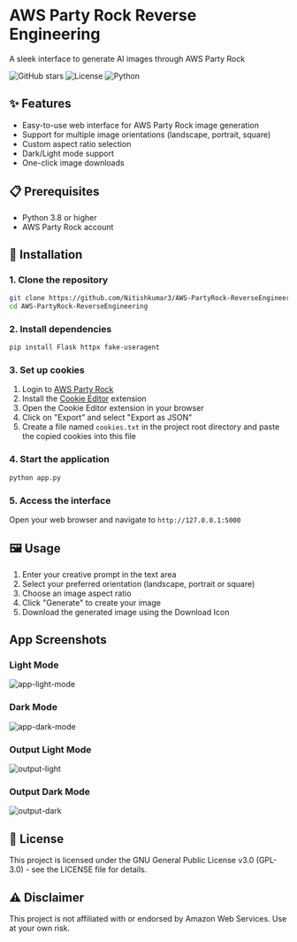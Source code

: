 # AWS Party Rock Reverse Engineering

A sleek interface to generate AI images through AWS Party Rock

![GitHub stars](https://img.shields.io/github/stars/Nitishkumar3/AWS-PartyRock-ReverseEngineering?style=social)
![License](https://img.shields.io/badge/license-MIT-blue)
![Python](https://img.shields.io/badge/python-3.8+-blue)

## ✨ Features

- Easy-to-use web interface for AWS Party Rock image generation
- Support for multiple image orientations (landscape, portrait, square)
- Custom aspect ratio selection
- Dark/Light mode support
- One-click image downloads

## 📋 Prerequisites

- Python 3.8 or higher
- AWS Party Rock account

## 🔧 Installation

### 1. Clone the repository

```bash
git clone https://github.com/Nitishkumar3/AWS-PartyRock-ReverseEngineering.git
cd AWS-PartyRock-ReverseEngineering
```

### 2. Install dependencies

```bash
pip install Flask httpx fake-useragent
```

### 3. Set up cookies

1. Login to [AWS Party Rock](https://partyrock.aws)
2. Install the [Cookie Editor](https://cookie-editor.com/) extension
3. Open the Cookie Editor extension in your browser
4. Click on "Export" and select "Export as JSON"
5. Create a file named `cookies.txt` in the project root directory and paste the copied cookies into this file

### 4. Start the application

```bash
python app.py
```

### 5. Access the interface

Open your web browser and navigate to `http://127.0.0.1:5000`

## 🖼️ Usage

1. Enter your creative prompt in the text area
2. Select your preferred orientation (landscape, portrait or square)
3. Choose an image aspect ratio
4. Click "Generate" to create your image
5. Download the generated image using the Download Icon

## App Screenshots

### Light Mode
![app-light-mode](https://github.com/user-attachments/assets/cf3a14b9-9cee-4194-9ea6-85153c790d4e)

### Dark Mode
![app-dark-mode](https://github.com/user-attachments/assets/18980fc4-de49-4525-9a93-2c8b78fa5ac9)

### Output Light Mode
![output-light](https://github.com/user-attachments/assets/c5c00e37-33ab-4ef4-8079-267a1b036d7b)

### Output Dark Mode
![output-dark](https://github.com/user-attachments/assets/959bddd1-f178-4be2-b85a-1e70f844ddf0)

## 📝 License

This project is licensed under the GNU General Public License v3.0 (GPL-3.0) - see the LICENSE file for details.

## ⚠️ Disclaimer

This project is not affiliated with or endorsed by Amazon Web Services. Use at your own risk.
